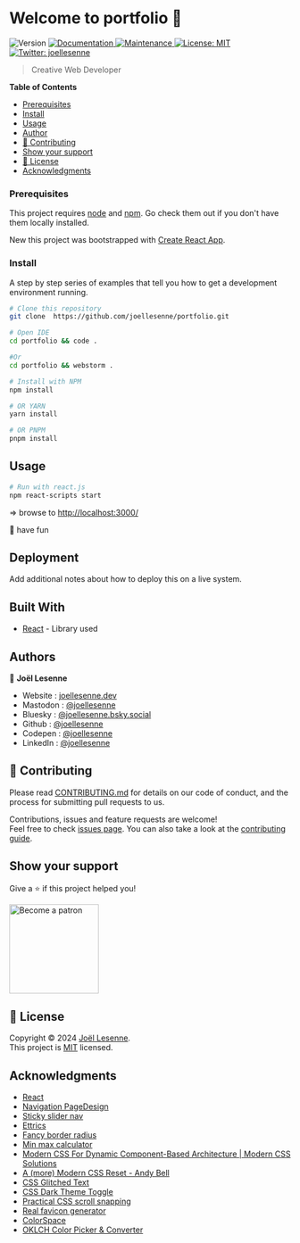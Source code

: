<h1>Welcome to portfolio 👋</h1>
<p>
  <img alt="Version" src="https://img.shields.io/badge/version-2.0.0-blue.svg?cacheSeconds=2592000" />
  <a href="https://github.com/joellesenne/portfolio#readme" target="_blank">
    <img alt="Documentation" src="https://img.shields.io/badge/documentation-yes-brightgreen.svg" />
  </a>
  <a href="https://github.com/joellesenne/portfolio/graphs/commit-activity" target="_blank">
    <img alt="Maintenance" src="https://img.shields.io/badge/Maintained%3F-yes-green.svg" />
  </a>
  <a href="https://github.com/joellesenne/portfolio/blob/master/LICENSE" target="_blank">
    <img alt="License: MIT" src="https://img.shields.io/github/license/joellesenne/cv.joellesenne.dev" />
  </a>
  <a href="https://twitter.com/joellesenne" target="_blank">
    <img alt="Twitter: joellesenne" src="https://img.shields.io/twitter/follow/joellesenne.svg?style=social" />
  </a>
</p>

> Creative Web Developer

**Table of Contents**

- [Prerequisites](#prerequisites)
- [Install](#install)
- [Usage](#usage)
- [Author](#author)
- [🤝 Contributing](#-contributing)
- [Show your support](#show-your-support)
- [📝 License](#-license)
- [Acknowledgments](#acknowledgments)

### Prerequisites

This project requires [node](https://nodejs.org) and [npm](https://npmjs.com). Go check them out if you don't have them locally installed.

New this project was bootstrapped with [Create React App](https://github.com/facebook/create-react-app).

### Install

A step by step series of examples that tell you how to get a development environment running.

```bash
# Clone this repository
git clone  https://github.com/joellesenne/portfolio.git

# Open IDE
cd portfolio && code .

#Or
cd portfolio && webstorm .

# Install with NPM
npm install

# OR YARN
yarn install

# OR PNPM
pnpm install
```

## Usage

```sh
# Run with react.js
npm react-scripts start
```

=> browse to [http://localhost:3000/](http://localhost:3000/)

🎉 have fun

## Deployment

Add additional notes about how to deploy this on a live system.

## Built With

- [React](https://react.dev/) - Library used

## Authors

👤 **Joël Lesenne**

* Website : [joellesenne.dev](https://joellesenne.dev)
* Mastodon : [@joellesenne](https://mastodon.social/@joellesenne)
* Bluesky : [@joellesenne.bsky.social](https://bsky.app/profile/joellesenne.bsky.social)
* Github : [@joellesenne](https://github.com/joellesenne)
* Codepen : [@joellesenne](https://codepen.io/joellesenne)
* LinkedIn : [@joellesenne](https://linkedin.com/in/joellesenne)

## 🤝 Contributing

Please read [CONTRIBUTING.md](https://gist.github.com/PurpleBooth/b24679402957c63ec426) for details on our code of conduct, and the process for submitting pull requests to us.

Contributions, issues and feature requests are welcome!<br />Feel free to check [issues page](https://github.com/joellesenne/portfolio/issues). You can also take a look at the [contributing guide](https://github.com/joellesenne/portfolio/blob/main/CONTRIBUTING.md).

## Show your support

Give a ⭐️ if this project helped you!

<a href="https://www.patreon.com/joellesenne">
  <img alt="Become a patron" src="https://c5.patreon.com/external/logo/become_a_patron_button@2x.png" width="160">
</a>

## 📝 License

Copyright © 2024 [Joël Lesenne](https://github.com/joellesenne). <br />
This project is [MIT](LICENSE) licensed.

## Acknowledgments

- [React](https://react.dev/)
- [Navigation PageDesign](https://codepen.io/Saramazal/pen/LYyywNb)
- [Sticky slider nav](https://codepen.io/RicBocad/pen/XWzNyqP)
- [Ettrics](https://codepen.io/ettrics)
- [Fancy border radius](https://github.com/9elements/fancy-border-radius)
- [Min max calculator](https://github.com/9elements/min-max-calculator)
- [Modern CSS For Dynamic Component-Based Architecture | Modern CSS Solutions](https://moderncss.dev/modern-css-for-dynamic-component-based-architecture/)
- [A (more) Modern CSS Reset - Andy Bell](https://andy-bell.co.uk/a-more-modern-css-reset/)
- [CSS Glitched Text](https://codepen.io/lbebber/pen/nqwBKK)
- [CSS Dark Theme Toggle](https://codepen.io/probablykasper/pen/JjrYmqx?editors=1010)
- [Practical CSS scroll snapping](https://css-tricks.com/practical-css-scroll-snapping/)
- [Real favicon generator](https://realfavicongenerator.net/)
- [ColorSpace](https://mycolor.space/)
- [OKLCH Color Picker & Converter](https://oklch.com/#63.44,0.155,50.27,100)
